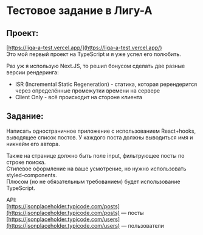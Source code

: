 # Тестовое задание в Лигу-А

## Проект:
[https://liga-a-test.vercel.app/](https://liga-a-test.vercel.app/)<br>
Это мой первый проект на TypeScript и я уже успел его полюбить.

Раз уж я использую Next.JS, то решил бонусом сделать две разные версии рендеринга:
- ISR (Incremental Static Regeneration) - статика, которая ререндерится через определённые промежутки времени на сервере
- Client Only - всё происходит на стороне клиента

## Задание:
Написать одностраничное приложение с использованием React+hooks, выводящее список постов. У каждого поста должны выводиться имя и никнейм его автора.

Также на странице должно быть поле input, фильтрующее посты по строке поиска.<br>
Стилевое оформление на ваше усмотрение, но нужно использовать styled-components.<br>
Плюсом (но не обязательным требованием) будет использование TypeScript.

API:<br>
[https://jsonplaceholder.typicode.com/posts](https://jsonplaceholder.typicode.com/posts) — посты<br>
[https://jsonplaceholder.typicode.com/users](https://jsonplaceholder.typicode.com/users) — пользователи
